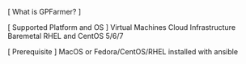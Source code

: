 [ What is GPFarmer? ]

[ Supported Platform and OS ]
Virtual Machines
Cloud Infrastructure
Baremetal
RHEL and CentOS 5/6/7

[ Prerequisite ]
MacOS or Fedora/CentOS/RHEL installed with ansible
